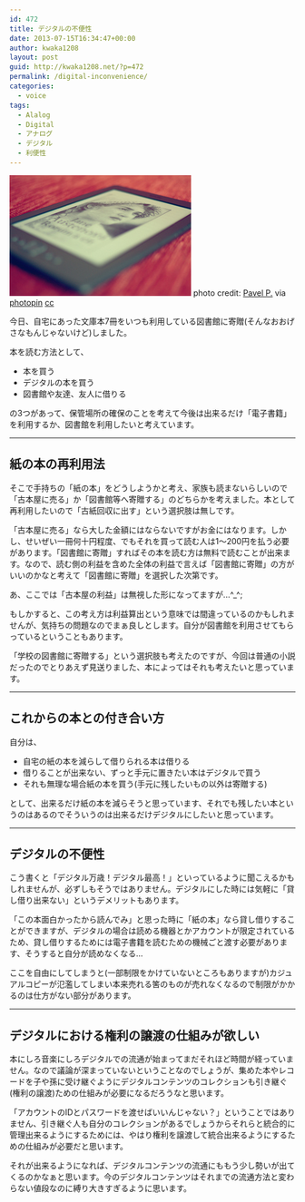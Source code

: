```yaml
---
id: 472
title: デジタルの不便性
date: 2013-07-15T16:34:47+00:00
author: kwaka1208
layout: post
guid: http://kwaka1208.net/?p=472
permalink: /digital-inconvenience/
categories:
  - voice
tags:
  - Alalog
  - Digital
  - アナログ
  - デジタル
  - 利便性
---
```

<img src="/assets/images/2013/07/small__8234574069.jpg" alt="e-book" width="320" height="213" class="alignnone size-full wp-image-473" />
photo credit: <a href="http://www.flickr.com/photos/pevelpetros/8234574069/">Pavel P.</a> via <a href="http://photopin.com">photopin</a> <a href="http://creativecommons.org/licenses/by-nc-sa/2.0/">cc</a>

今日、自宅にあった文庫本7冊をいつも利用している図書館に寄贈(そんなおおげさなもんじゃないけど)しました。

本を読む方法として、
<ul>
	<li>本を買う</li>
	<li>デジタルの本を買う</li>
	<li>図書館や友達、友人に借りる</li>
</ul>
の3つがあって、保管場所の確保のことを考えて今後は出来るだけ「電子書籍」を利用するか、図書館を利用したいと考えています。

<hr>
<h2>紙の本の再利用法</h2>
そこで手持ちの「紙の本」をどうしようかと考え、家族も読まないらしいので「古本屋に売る」か「図書館等へ寄贈する」のどちらかを考えました。本として再利用したいので「古紙回収に出す」という選択肢は無しです。

「古本屋に売る」なら大した金額にはならないですがお金にはなります。しかし、せいぜい一冊何十円程度、でもそれを買って読む人は1〜200円を払う必要があります。「図書館に寄贈」すればその本を読む方は無料で読むことが出来ます。なので、読む側の利益を含めた全体の利益で言えば「図書館に寄贈」の方がいいのかなと考えて「図書館に寄贈」を選択した次第です。

あ、ここでは「古本屋の利益」は無視した形になってますが...^_^;

もしかすると、この考え方は利益算出という意味では間違っているのかもしれませんが、気持ちの問題なのでまぁ良しとします。自分が図書館を利用させてもらっているということもあります。

「学校の図書館に寄贈する」という選択肢も考えたのですが、今回は普通の小説だったのでとりあえず見送りました、本によってはそれも考えたいと思っています。

<hr>
<h2>これからの本との付き合い方</h2>
自分は、
<ul>
<li>自宅の紙の本を減らして借りられる本は借りる</li>
<li>借りることが出来ない、ずっと手元に置きたい本はデジタルで買う</li>
<li>それも無理な場合紙の本を買う(手元に残したいもの以外は寄贈する)</li>
</ul>
として、出来るだけ紙の本を減らそうと思っています、それでも残したい本というのはあるのでそういうのは出来るだけデジタルにしたいと思っています。

<hr>
<h2>デジタルの不便性</h2>
こう書くと「デジタル万歳！デジタル最高！」といっているように聞こえるかもしれませんが、必ずしもそうではありません。デジタルにした時には気軽に「貸し借り出来ない」というデメリットもあります。

「この本面白かったから読んでみ」と思った時に「紙の本」なら貸し借りすることができますが、デジタルの場合は読める機器とかアカウントが限定されているため、貸し借りするためには電子書籍を読むための機械ごと渡す必要があります、そうすると自分が読めなくなる...

ここを自由にしてしまうと(一部制限をかけていないところもありますが)カジュアルコピーが氾濫してしまい本来売れる筈のものが売れなくなるので制限がかかるのは仕方がない部分があります。

<hr>
<h2>デジタルにおける権利の譲渡の仕組みが欲しい</h2>
本にしろ音楽にしろデジタルでの流通が始まってまだそれほど時間が経っていません。なので議論が深まっていないということなのでしょうが、集めた本やレコードを子や孫に受け継ぐようにデジタルコンテンツのコレクションも引き継ぐ(権利の譲渡)ための仕組みが必要になるだろうなと思います。

「アカウントのIDとパスワードを渡せばいいんじゃない？」ということではありません、引き継ぐ人も自分のコレクションがあるでしょうからそれらと統合的に管理出来るようにするためには、やはり権利を譲渡して統合出来るようにするための仕組みが必要だと思います。

それが出来るようになれば、デジタルコンテンツの流通にももう少し勢いが出てくるのかなぁと思います。今のデジタルコンテンツはそれまでの流通方法と変わらない値段なのに縛り大きすぎるように思います。


